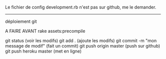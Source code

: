 Le fichier de config development.rb n'est pas sur github, me le demander.


---------------------------------------------------


déploiement git

A FAIRE AVANT
rake assets:precompile

git status
	(voir les modifs)
git add . 
	(ajoute les modifs)
git commit -m "mon message de modif"
	(fait un commit)
git push origin master
	(push sur github)
git push heroku master
	(met en ligne)
